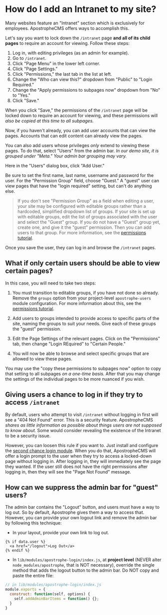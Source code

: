 # How do I add an Intranet to my site?

Many websites feature an "Intranet" section which is exclusively for employees. ApostropheCMS offers ways to accomplish this.

Let's say you want to lock down the `/intranet` page **and all of its child pages** to require an account for viewing. Follow these steps:

1. Log in, with editing privileges (as an admin for example).
2. Go to `/intranet`.
3. Click "Page Menu" in the lower left corner.
4. Click "Page Settings."
5. Click "Permissions," the last tab in the list at left.
6. Change the "Who can view this?" dropdown from "Public" to "Login Required."
7. Change the "Apply permissions to subpages now" dropdown from "No" to "Yes."
8. Click "Save."

When you click "Save," the permissions of the `/intranet` page will be locked down to require an account for viewing, and these permissions will *also be copied at this time to all subpages.*

Now, if you haven't already, you can add user accounts that can view the pages. Accounts that can edit content can already view the pages.

You can also add users whose privileges *only* extend to viewing these pages. To do that, select "Users" from the admin bar. *In our demo site, it is grouped under "Meta." Your admin bar grouping may vary.*

Here in the "Users" dialog box, click "Add User."

Be sure to set the first name, last name, username and password for the user. For the "Permission Group" field, choose "Guest." A "guest" user can view pages that have the "login required" setting, but can't do anything else.

> If you don't see "Permission Group" as a field when editing a user, your site may be configured with editable groups rather than a hardcoded, simplified dropdown list of groups. If your site is set up with editable groups, edit the list of groups associated with the user and select the "Guest" group. If you do not have a "Guest" group yet, create one, and give it the "guest" permission. Then you can add users to that group. For more information, see the [permissions tutorial](/core-concepts/users-and-permissions/README.md).

Once you save the user, they can log in and browse the `/intranet` pages.

## What if only certain users should be able to view certain pages?

In this case, you will need to take two steps:

1. You must transition to editable groups, if you have not done so already. Remove the `groups` option from your project-level `apostrophe-users` module configuration. For more
information about this, see the [permissions tutorial](/core-concepts/users-and-permissions/README.md).

2. Add users to groups intended to provide access to specific parts of the site, naming the groups to suit your needs. Give each of these groups the "guest" permission.

3. Edit the Page Settings of the relevant pages. Click on the "Permissions" tab, then change "Login REquired" to "Certain People."

4. You will now be able to browse and select specific groups that are allowed to view these pages.

You may use the "copy these permissions to subpages now" option to copy that setting to all subpages *on a one-time basis.* After that you may change the settings of the individual pages to be more nuanced if you wish.

## Giving users a chance to log in if they try to access `/intranet`

By default, users who attempt to visit `/intranet` without logging in first will see a "404 Not Found" error. This is a security feature. ApostropheCMS *shares as little information as possible about things users are not supposed to know about.* Some would consider revealing the existence of the Intranet to be a security issue.

However, you can loosen this rule if you want to. Just install and configure the [second chance login module](https://www.npmjs.com/package/apostrophe-second-chance-login). When you do that, ApostropheCMS will offer a login prompt to the user when they try to access a locked-down page without logging in. After logging in, they will immediately see the page they wanted. If the user still does not have the right permissions after logging in, then they will see the "Page Not Found" message.

## How can we suppress the admin bar for "guest" users?

The admin bar contains the "Logout" button, and users must have a way to log out. So by default, Apostrophe gives them a way to access that. However, you can provide your own logout link and remove the admin bar by following this technique:

* In your layout, provide your own link to log out.

```
{% if data.user %}
  <a href="/logout">Log Out</a>
{% endif %}
```

* In `lib/modules/apostrophe-login/index.js`, at **project level** (NEVER alter `node_modules/apostrophe`, that is NOT necessary), override the single method that adds the logout button to the admin bar. Do NOT copy and paste the entire file:

```javascript
// in lib/modules/apostrophe-login/index.js
module.exports = {
  construct: function(self, options) {
    self.addAdminBarItems = function() {};
  }
}
```
